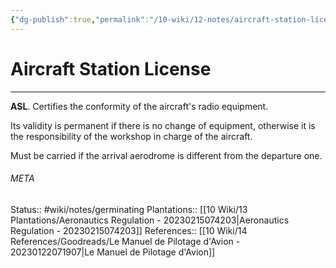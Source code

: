 ```yaml
---
{"dg-publish":true,"permalink":"/10-wiki/12-notes/aircraft-station-license-20230125033821/"}
---
```


# Aircraft Station License
---
**ASL**. Certifies the conformity of the aircraft's radio equipment. 

Its validity is permanent if there is no change of equipment, otherwise it is the responsibility of the workshop in charge of the aircraft.

Must be carried if the arrival aerodrome is different from the departure one.




###### META
Status:: #wiki/notes/germinating 
Plantations:: [[10 Wiki/13 Plantations/Aeronautics Regulation - 20230215074203\|Aeronautics Regulation - 20230215074203]]
References:: [[10 Wiki/14 References/Goodreads/Le Manuel de Pilotage d'Avion - 20230122071907\|Le Manuel de Pilotage d'Avion]]
